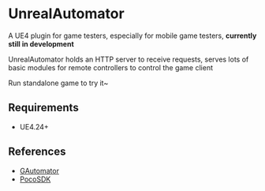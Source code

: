 # UnrealAutomator

A UE4 plugin for game testers, especially for mobile game testers, **currently still in development**

UnrealAutomator holds an HTTP server to receive requests, serves lots of basic modules for remote controllers to control the game client

Run standalone game to try it~

## Requirements

- UE4.24+

## References

- [GAutomator](https://github.com/Tencent/GAutomator)
- [PocoSDK](https://github.com/AirtestProject/Poco-SDK/tree/master/Unreal/PocoSDK)
